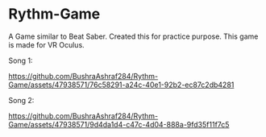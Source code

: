 # Rythm-Game
A Game similar to Beat Saber. Created this for practice purpose. This game is made for VR Oculus.
 
Song 1:


https://github.com/BushraAshraf284/Rythm-Game/assets/47938571/76c58291-a24c-40e1-92b2-ec87c2db4281


Song 2:

https://github.com/BushraAshraf284/Rythm-Game/assets/47938571/9d4da1d4-c47c-4d04-888a-9fd35f11f7c5

